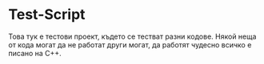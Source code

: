 # Test-Script
Това тук е тестови проект, където се тестват разни кодове. Някой неща от кода могат да не работат други могат, да работят чудесно всичко е писано на C++.
